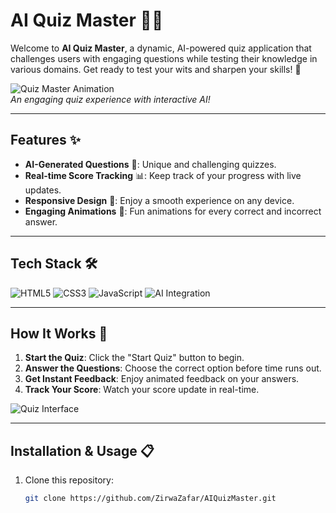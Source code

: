 
# AI Quiz Master 🤖🧠

Welcome to **AI Quiz Master**, a dynamic, AI-powered quiz application that challenges users with engaging questions while testing their knowledge in various domains. Get ready to test your wits and sharpen your skills! 🚀

![Quiz Master Animation](https://media.giphy.com/media/3o7abKhOpu0NwenH3O/giphy.gif)  
*An engaging quiz experience with interactive AI!*

---

## Features ✨

- **AI-Generated Questions** 🤔: Unique and challenging quizzes.
- **Real-time Score Tracking** 📊: Keep track of your progress with live updates.
- **Responsive Design** 📱: Enjoy a smooth experience on any device.
- **Engaging Animations** 🌟: Fun animations for every correct and incorrect answer.

---

## Tech Stack 🛠️

![HTML5](https://img.shields.io/badge/HTML5-red?style=for-the-badge&logo=html5)
![CSS3](https://img.shields.io/badge/CSS3-blue?style=for-the-badge&logo=css3)
![JavaScript](https://img.shields.io/badge/JavaScript-yellow?style=for-the-badge&logo=javascript)
![AI Integration](https://img.shields.io/badge/AI-Integration-purple?style=for-the-badge&logo=artificial-intelligence)

---

## How It Works 🧩

1. **Start the Quiz**: Click the "Start Quiz" button to begin.
2. **Answer the Questions**: Choose the correct option before time runs out.
3. **Get Instant Feedback**: Enjoy animated feedback on your answers.
4. **Track Your Score**: Watch your score update in real-time.

![Quiz Interface](https://via.placeholder.com/800x400?text=Quiz+Interface+Preview)

---

## Installation & Usage 📋

1. Clone this repository:
   ```bash
   git clone https://github.com/ZirwaZafar/AIQuizMaster.git

